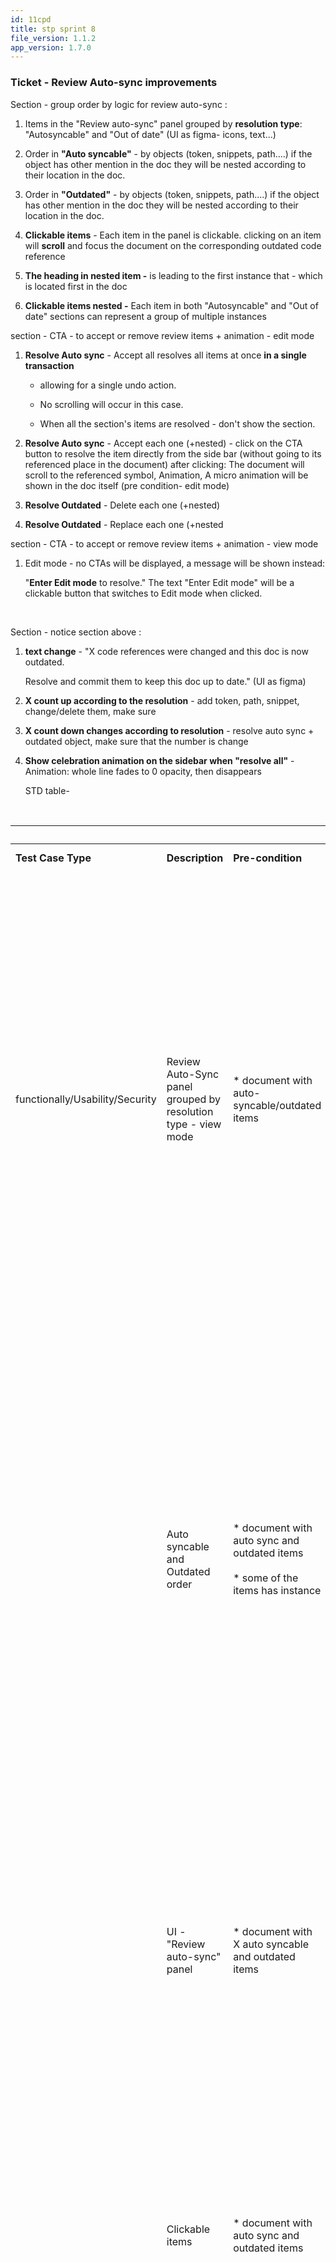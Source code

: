 ```yaml
---
id: 11cpd
title: stp sprint 8
file_version: 1.1.2
app_version: 1.7.0
---
```


### **Ticket - Review Auto-sync improvements**

Section - group order by logic for review auto-sync :

1.  Items in the "Review auto-sync" panel grouped by **resolution type**: "Autosyncable" and "Out of date" (UI as figma- icons, text...)

2.  Order in **"Auto syncable"** - by objects (token, snippets, path....) if the object has other mention in the doc they will be nested according to their location in the doc.

3.  Order in **"Outdated"** - by objects (token, snippets, path....) if the object has other mention in the doc they will be nested according to their location in the doc.

4.  **Clickable items** - Each item in the panel is clickable. clicking on an item will **scroll** and focus the document on the corresponding outdated code reference

5.  **The heading in nested item -** is leading to the first instance that - which is located first in the doc

6.  **Clickable items nested -** Each item in both "Autosyncable" and "Out of date" sections can represent a group of multiple instances

section - CTA - to accept or remove review items + animation - edit mode

1.  **Resolve Auto sync** - Accept all resolves all items at once **in a single transaction**

    *   allowing for a single undo action.

    *   No scrolling will occur in this case.

    *   When all the section's items are resolved - don't show the section.

2.  **Resolve Auto sync** - Accept each one (+nested) - click on the CTA button to resolve the item directly from the side bar (without going to its referenced place in the document) after clicking: The document will scroll to the referenced symbol, Animation, A micro animation will be shown in the doc itself (pre condition- edit mode)

3.  **Resolve Outdated** - Delete each one (+nested)

4.  **Resolve Outdated** - Replace each one (+nested

section - CTA - to accept or remove review items + animation - view mode

1.  Edit mode - no CTAs will be displayed, a message will be shown instead:

    "**Enter Edit mode** to resolve." The text "Enter Edit mode" will be a clickable button that switches to Edit mode when clicked.
<br/>

Section - notice section above :

1.  **text change** - "X code references were changed and this doc is now outdated.

    Resolve and commit them to keep this doc up to date." (UI as figma)

2.  **X count up according to the resolution** - add token, path, snippet, change/delete them, make sure

3.  **X count down changes according to resolution** - resolve auto sync + outdated object, make sure that the number is change

4.  **Show celebration animation on the sidebar when "resolve all"** - Animation: whole line fades to 0 opacity, then disappears

    STD table-

<br/>

|<br/>                          |<br/>                                                        |<br/>                                                                                                                                                                             |<br/>                                                                                                                                                                                                                                                                                                                                                                                                                                           |<br/>                                                                                                                                                                                                                                                                                                                                                                                                                                                                                        |
|-------------------------------|-------------------------------------------------------------|----------------------------------------------------------------------------------------------------------------------------------------------------------------------------------|------------------------------------------------------------------------------------------------------------------------------------------------------------------------------------------------------------------------------------------------------------------------------------------------------------------------------------------------------------------------------------------------------------------------------------------------|---------------------------------------------------------------------------------------------------------------------------------------------------------------------------------------------------------------------------------------------------------------------------------------------------------------------------------------------------------------------------------------------------------------------------------------------------------------------------------------------|
|**Test Case Type**             |**Description**                                              |**Pre-condition**                                                                                                                                                                 |**Test step**                                                                                                                                                                                                                                                                                                                                                                                                                                   |**Expected Result**                                                                                                                                                                                                                                                                                                                                                                                                                                                                          |
|functionally/Usability/Security|Review Auto-Sync panel grouped by resolution type - view mode|\* document with auto-syncable/outdated items                                                                                                                                     |1\. open the doc - in view mode<br><br>2\. open the right side bar<br><br>3.  click on "Enter Edit mode"                                                                                                                                                                                                                                                                                                                                        |1\. Review Auto-Sync panel grouped by resolution type - Auto syncable section and Outdated section<br><br>2\. The auto-syncable and outdated items are grouped by resolution type in the review Auto-Sync panel<br><br>3\. No CTA's displayed next to the items<br><br>4\. there is a message: "Enter Edit mode to resolve."<br><br>5.  The text "Enter Edit mode" is clickable button that switches to Edit mode                                                                            |
|<br/>                          |Auto syncable and Outdated order                             |\* document with auto sync and outdated items<br><br>\* some of the items has instance                                                                                            |1\. open the doc - in a view mode<br><br>2\. open the right side bar                                                                                                                                                                                                                                                                                                                                                                            |1\. the review auto sync panel grouped by resolution type: "Autosyncable" and ""Out of date"<br><br>2\. the order in "Auto syncable" section is - by objects (token, snippets, path....) if the object has other mention in the doc they will be nested according to their location in the doc.<br><br>3\. the order in "Outdated" section is - by objects (token, snippets, path....) if the object has other mention in the doc they will be nested according to their location in the doc.|
|<br/>                          |UI - "Review auto-sync" panel                                |\* document with X auto syncable and outdated items                                                                                                                               |1\. open the document<br><br>2\. open the right side bar<br><br>3\. compare UI to Figma<br><br>4\. switch to edit mode<br><br>5\. compare UI to Figma                                                                                                                                                                                                                                                                                           |1\. the UI looks as Figma - in view mode _no CTA's_ notice section above - "Enter Edit mode to resolve."<br><br>2\. the UI looks as Figma - on view mode _there is CTA's_ notice section above - "X code references were changed and this doc is now outdated. Resolve and commit them to keep this doc up to date.""                                                                                                                                                                        |
|<br/>                          |Clickable items                                              |\* document with auto sync and outdated items                                                                                                                                     |1\. open the doc<br><br>2\. open the right side bar<br><br>3\. click on the items in the review auto sync panel<br><br>4\. switch to edit mode<br><br>5\. click on the items in the review auto sync panel                                                                                                                                                                                                                                      |1\. Each item in the panel is clickable in view mode and in edit mode.<br><br>2\. Clicking on an item will scroll and focus the document on the corresponding outdated code reference.                                                                                                                                                                                                                                                                                                       |
|<br/>                          |Clickable items - nested                                     |\* document with auto sync and outdated items - each item has multiple instances                                                                                                  |1\. open the doc<br><br>2\. open the right side bar<br><br>3\. click on each item in both "Auto syncable" and "Out of date"sections that represent a group of multiple instances (the heading<br><br>4\. click on every instance<br><br>5\. switch to edit mode<br><br>6\. click on each item in both "Auto syncable" and ""Out of date"" sections that represent a group of multiple instances (the heading)<br><br>7\. click on every instance|1\. clicking on the heading in nested item is leading (scroll and focus) to the first instance which is located first in the doc - in view and edit mode<br><br>2\. clicking on the the instances in nested item is leading (scroll and focus) to the instance in the doc - in view and edit mode                                                                                                                                                                                            |
|<br/>                          |CTA 's to accept or remove review items - edit mode          |\* document that has auto sync and outdated items<br><br>\* some of the item in both "Autosyncable"<br><br>and ""Out of date" sections can represent a group of multiple instances|1\. open the doc<br><br>2\. open the right side bar<br><br>3\. switch to edit mode<br><br>4\. compare UI to Figma                                                                                                                                                                                                                                                                                                                               |1\. Next to each item, there is a Call-To-Action (CTA) button (UI as Figma) to resolve the item directly from the sidebar without going to its referenced place in the document - the CTA's appears only in Edit mode                                                                                                                                                                                                                                                                        |
|<br/>                          |CTA - Auto syncable accept item                              |\* document with auto syncable items (tokens, snippets, path)                                                                                                                     |1\. open the doc<br><br>2\. open the right side bar<br><br>3\. switch to edit mode<br><br>4\. at the preview auto sync section - click on the V icon to accept(the item is from the auto syncable group)                                                                                                                                                                                                                                        |1\. The document will scroll to the referenced symbol<br><br>2\. Animation: the whole line fades to 0 opacity, then disappears<br><br>3\. A micro animation will be shown in the doc itself (According to the item)                                                                                                                                                                                                                                                                          |
|<br/>                          |CTA - Outdated remove item                                   |\* document with outdated items (tokens, snippets, path, doc)                                                                                                                     |1\. open the doc<br><br>2\. open the right side bar<br><br>3\. switch to edit mode<br><br>4\. at the preview auto sync in outdated section - click on the remove icons                                                                                                                                                                                                                                                                          |1\. The document will scroll to the referenced symbol<br><br>2\. Animation: the whole line fades to 0 opacity, then disappears<br><br>3\. A micro animation will be shown in the doc itself (According to the item)                                                                                                                                                                                                                                                                          |
|<br/>                          |Resolve Auto sync - Accept all                               |\* document with auto syncable items (tokens, snippets, path)<br><br>\* some item in both "Autosyncable"<br><br>section represent a group of multiple instances                   |1\. open doc on edit mode<br><br>2\. open right side bar<br><br>3\. click accept all on review auto syncable<br><br>4\. Undo (c+z)                                                                                                                                                                                                                                                                                                              |1\. Accept all resolves all items at once in a single transaction<br><br>2\. No scrolling will occur in this case<br><br>3\. When all the section's items are resolved - Auto syncable section doesn't appear<br><br>4\. undo to accept all action return all auto syncable items to the doc and to the preview auto syncable section                                                                                                                                                        |
|<br/>                          |Resolve all items                                            |\* document with auto syncable and outdated items                                                                                                                                 |1\. open the doc in edit mode<br><br>2\. open the right side bar<br><br>3\. accept all auto syncable items<br><br>4\. remove all outdated items                                                                                                                                                                                                                                                                                                 |1\. after accept all auto syncable items - the auto-syncable section does not appear<br><br>2\. after remove all outdated items - the Outdated section does not appear<br><br>3\. review Auto-sync section is empty<br><br>4\. celebration animation on the sidebar ""resolve all"" - Animation: whole line fades to 0 opacity, then disappears                                                                                                                                              |

<br/>

**Review Auto-sync improvements 10**

### **C50: Review Auto-Sync panel grouped by resolution type - view mode**

<br/>

|                       |                |                |                  |
|-----------------------|----------------|----------------|------------------|
|**Type**Functional     |**Priority**High|**Estimate**None|**References**None|
|**Automation Type**None|<br/>           |<br/>           |<br/>             |

<br/>

#### Preconditions

*   document with auto-syncable/outdated items  

#### Steps

1.  open the doc - in view mode

2.  open the right side bar

3.  click on "Enter Edit mode"

#### Expected Result

1.  Review Auto-Sync panel grouped by resolution type - Auto syncable section and Outdated section

2.  The auto-syncable and outdated items are grouped by resolution type in the review Auto-Sync panel

3.  No CTA's displayed next to the items

4.  there is a message: "Enter Edit mode to resolve."

5.  The text "Enter Edit mode" is clickable button that switches to Edit mode

### **C51: Auto syncable and Outdated order**

<br/>

|                       |                |                |                  |
|-----------------------|----------------|----------------|------------------|
|**Type**Functional     |**Priority**High|**Estimate**None|**References**None|
|**Automation Type**None|<br/>           |<br/>           |<br/>             |

<br/>

#### Preconditions

*   document with auto sync and outdated items

*   some of the items has instance

#### Steps

1.  open the doc - in a view mode

2.  open the right side bar

#### Expected Result

1.  the review auto sync panel grouped by resolution type: "Autosyncable" and "Out of date"

2.  the order in "Auto syncable" section is -  by objects (token, snippets, path....) if the object has other mention in the doc they will be nested according to their location in the doc.

3.  the order in "Outdated" section is - by objects (token, snippets, path....)  if the object has other mention in the doc they will be nested according to their location in the doc.

### **C52: UI - "Review auto-sync" panel**

<br/>

|                       |                  |                |                  |
|-----------------------|------------------|----------------|------------------|
|**Type**Compatibility  |**Priority**Medium|**Estimate**None|**References**None|
|**Automation Type**None|<br/>             |<br/>           |<br/>             |

<br/>

#### Preconditions

*   document with X auto syncable and outdated items

#### Steps

1.  open the document

2.  open the right side bar

3.  compare UI to Figma

4.  switch to edit mode

5.  compare UI to Figma

#### Expected Result

1.  the UI looks as Figma - in view mode<br/>
    \*no CTA's<br/>
    \*notice section above - "Enter Edit mode to resolve."

2.  the UI looks as Figma - on view mode<br/>
    \*there is CTA's<br/>
    \*notice section above - "X code references were changed and this doc is now outdated.<br/>
    Resolve and commit them to keep this doc up to date."

### **C53: Clickable items**

<br/>

|                       |                    |                |                  |
|-----------------------|--------------------|----------------|------------------|
|**Type**Performance    |**Priority**Critical|**Estimate**None|**References**None|
|**Automation Type**None|<br/>               |<br/>           |<br/>             |

<br/>

#### Preconditions

\*document with auto sync and outdated items

#### Steps

1.  open the doc

2.  open the right side bar

3.  click on the items in the review auto sync panel

4.  switch to edit mode

5.  click on the items in the review auto sync panel

#### Expected Result

1.  Each item in the panel is clickable in view mode and in edit mode.

2.  Clicking on an item will scroll and focus the document on the corresponding outdated code reference.

### **C54: Clickable items - nested**

<br/>

|                       |                    |                |                  |
|-----------------------|--------------------|----------------|------------------|
|**Type**Functional     |**Priority**Critical|**Estimate**None|**References**None|
|**Automation Type**None|<br/>               |<br/>           |<br/>             |

<br/>

#### Preconditions

*   document with auto sync and outdated items - each item has multiple instances

#### Steps

1.  open the doc

2.  open the right side bar

3.  click on each item in both "Autosyncable" and "Out of date" sections that represent a group of multiple instances (the heading)

4.  click on every instance

5.  switch to edit mode

6.  click on each item in both "Autosyncable" and "Out of date" sections that represent a group of multiple instances (the heading)

7.  click on every instance

#### Expected Result

1.  clicking on the heading in nested item is leading (scroll and focus) to the first instance which is located first in the doc - in view and edit mode

2.  clicking on the the instances in nested item is leading (scroll and focus) to the instance in the doc - in view and edit mode

### **C55: CTA 's to accept or remove review items - edit mode**

<br/>

|                       |                    |                |                  |
|-----------------------|--------------------|----------------|------------------|
|**Type**Compatibility  |**Priority**Critical|**Estimate**None|**References**None|
|**Automation Type**None|<br/>               |<br/>           |<br/>             |

<br/>

#### Preconditions

*   document that has auto sync and outdated items

*   some of the item in both "Autosyncable" and "Out of date" sections can represent a group of multiple instances

#### Steps

1.  open the doc

2.  open the right side bar

3.  switch to edit mode

4.  compare UI to Figma

#### Expected Result

1.  Next to each item, there is a Call-To-Action (CTA) button (UI as Figma) to resolve the item directly from the sidebar without going to its referenced place in the document - the CTA's appears only in Edit mode

### **C56: CTA - Autosyncable accept item**

<br/>

|                       |                  |                |                  |
|-----------------------|------------------|----------------|------------------|
|**Type**Other          |**Priority**Medium|**Estimate**None|**References**None|
|**Automation Type**None|<br/>             |<br/>           |<br/>             |

<br/>

#### Preconditions

*   document with auto syncable items (tokens, snippets, path)

#### Steps

1.  open the doc

2.  open the right side bar

3.  switch to edit mode

4.  at the preview auto sync section - click on the V icon to accept(the item is from the auto syncable group)

#### Expected Result

1.  The document will scroll to the referenced symbol

2.  Animation: the whole line fades to 0 opacity, then disappears

3.  A micro animation will be shown in the doc itself (According to the item)

### **C57: CTA - Outdated remove item**

<br/>

|                       |                    |                |                  |
|-----------------------|--------------------|----------------|------------------|
|**Type**Functional     |**Priority**Critical|**Estimate**None|**References**None|
|**Automation Type**None|<br/>               |<br/>           |<br/>             |

<br/>

#### Preconditions

*   document with outdated items (tokens, snippets, path, doc)

#### Steps

1.  open the doc

2.  open the right side bar

3.  switch to edit mode

4.  at the preview auto sync in outdated section - click on the remove icons

#### Expected Result

1.  The document will scroll to the referenced symbol

2.  Animation: the whole line fades to 0 opacity, then disappears

3.  A micro animation will be shown in the doc itself (According to the item)

### **C58: Resolve Auto sync - Accept all**

<br/>

|                       |                    |                |                  |
|-----------------------|--------------------|----------------|------------------|
|**Type**Functional     |**Priority**Critical|**Estimate**None|**References**None|
|**Automation Type**None|<br/>               |<br/>           |<br/>             |

<br/>

#### Preconditions

*   document with auto syncable items (tokens, snippets, path)

*   some item in both "Autosyncable" section represent a group of multiple instances

#### Steps

1.  open doc on edit mode

2.  open right side bar

3.  click accept all on review auto syncable

4.  Undo (c+z)

#### Expected Result

1.  Accept all resolves all items at once in a single transaction

2.  No scrolling will occur in this case

3.  When all the section's items are resolved - Auto syncable section doesn't appear

4.  undo to accept all action return all auto syncable items to the doc and to the preview auto syncable section

### **C59: Resolve all items**

<br/>

|                       |                |                |                  |
|-----------------------|----------------|----------------|------------------|
|**Type**Functional     |**Priority**High|**Estimate**None|**References**None|
|**Automation Type**None|<br/>           |<br/>           |<br/>             |

<br/>

#### Preconditions

*   document with auto syncable and outdated items

#### Steps

1.  open the doc in edit mode

2.  open the right side bar

3.  accept all auto syncable items

4.  remove all outdated items

#### Expected Result

1.  after accept all auto syncable items - the auto-syncable section does not appear

2.  after remove all outdated items - the Outdated section does not appear

3.  review Auto-sync section is empty  

4.  celebration animation on the sidebar "resolve all" - Animation: whole line fades to 0 opacity, then disappears

<br/>

This file was generated by Swimm. [Click here to view it in the app](https://swimm-web-app.web.app/repos/Z2l0aHViJTNBJTNBTm9hUmVwbyUzQSUzQU5vYW96ZXI=/docs/11cpd).
